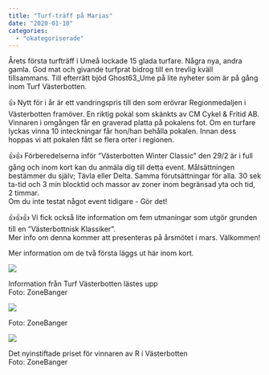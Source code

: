 ```yaml
---
title: "Turf-träff på Marias"
date: "2020-01-10"
categories: 
  - "okategoriserade"
---
```


Årets första turfträff i Umeå lockade 15 glada turfare. Några nya, andra gamla. God mat och givande turfprat bidrog till en trevlig kväll tillsammans. Till efterrätt bjöd Ghost63\_Ume på lite nyheter som är på gång inom Turf Västerbotten.

👍 Nytt för i år är ett vandringspris till den som erövrar Regionmedaljen i Västerbotten framöver. En riktig pokal som skänkts av CM Cykel & Fritid AB. Vinnaren i omgången får en graverad platta på pokalens fot. Om en turfare lyckas vinna 10 inteckningar får hon/han behålla pokalen. Innan dess hoppas vi att pokalen fått se flera orter i regionen. 

👍👍 Förberedelserna inför ”Västerbotten Winter Classic” den 29/2 är i full gång och inom kort kan du anmäla dig till detta event. Målsättningen bestämmer du själv; Tävla eller Delta. Samma förutsättningar för alla. 30 sek ta-tid och 3 min blocktid och massor av zoner inom begränsad yta och tid, 2 timmar.   
Om du inte testat något event tidigare - Gör det!

👍👍👍 Vi fick också lite information om fem utmaningar som utgör grunden till en ”Västerbottnisk Klassiker”.  
Mer info om denna kommer att presenteras på årsmötet i mars. Välkommen!

Mer information om de två första läggs ut här inom kort.

![](https://turfvasterbotten.files.wordpress.com/2020/01/image0.jpeg?w=1024)

Information från Turf Västerbotten lästes upp  
Foto: ZoneBanger

![](https://turfvasterbotten.files.wordpress.com/2020/01/image1.jpeg?w=1024)

Foto: ZoneBanger

![](https://turfvasterbotten.files.wordpress.com/2020/01/image3.jpeg?w=1024)

Det nyinstiftade priset för vinnaren av R i Västerbotten  
Foto: ZoneBanger
